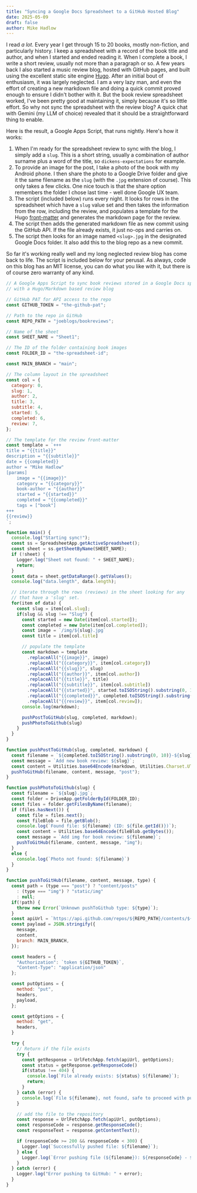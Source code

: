 ```yaml
---
title: "Syncing a Google Docs Spreadsheet to a GitHub Hosted Blog"
date: 2025-05-09
draft: false
author: Mike Hadlow
---
```

I read _a lot_. Every year I get through 15 to 20 books, mostly non-fiction, and particularly history. I keep a spreadsheet with a record of the book title and author, and when I started and ended reading it. When I complete a book, I write a short review, usually not more than a paragraph or so. A few years back I also started a music review blog, hosted with GitHub pages, and built using the excellent static site engine [Hugo](https://gohugo.io/). After an initial bout of enthusiasm, it was largely neglected. I am a very lazy man, and even the effort of creating a new markdown file and doing a quick commit proved enough to ensure I didn't bother with it. But the book review spreadsheet worked, I've been pretty good at maintaining it, simply because it's so little effort. So why not sync the spreadsheet with the review blog? A quick chat with Gemini (my LLM of choice) revealed that it should be a straightforward thing to enable.

Here is the result, a Google Apps Script, that runs nightly. Here's how it works:

1. When I'm ready for the spreadsheet review to sync with the blog, I simply add a `slug`. This is a short string, usually a combination of author surname plus a word of the title, so `dickens-expectations` for example.
1. To provide an image for the post, I take a photo of the book with my Android phone. I then share the photo to a Google Drive folder and give it the same filename as the `slug` (with the `.jpg` extension of course). This only takes a few clicks. One nice touch is that the share option remembers the folder I chose last time - well done Google UX team.
1. The script (included below) runs every night. It looks for rows in the spreadsheet which have a `slug` value set and then takes the information from the row, including the review, and populates a template for the Hugo [front-matter](https://gohugo.io/content-management/front-matter/) and generates the markdown page for the review.
1. The script then adds the generated markdown file as new commit using the GitHub API. If the file already exists, it just no-ops and carries on.
1. The script then looks for an image named `<slug>.jpg` in the designated Google Docs folder. It also add this to the blog repo as a new commit.

So far it's working really well and my long neglected review blog has come back to life. The script is included below for your perusal. As always, code on this blog has an MIT license, you can do what you like with it, but there is of course zero warranty of any kind.

```javascript
// A Google Apps Script to sync book reviews stored in a Google Docs spreadsheet
// with a Hugo/Markdown based review blog

// GitHub PAT for API access to the repo
const GITHUB_TOKEN = "the-github-pat";

// Path to the repo in GitHub
const REPO_PATH = "joeblogs/bookreviews";

// Name of the sheet
const SHEET_NAME = "Sheet1";

// The ID of the folder containing book images
const FOLDER_ID = "the-spreadsheet-id";

const MAIN_BRANCH = "main";

// The column layout in the spreadsheet
const col = {
  category: 0,
  slug: 1,
  author: 2,
  title: 3,
  subtitle: 4,
  started: 5,
  completed: 6,
  review: 7,
};

// The template for the review front-matter
const template = `+++
title = "{{title}}"
description = "{{subtitle}}"
date = {{completed}}
author = "Mike Hadlow"
[params]
    image = "{{image}}"
    category = "{{category}}"
    book-author = "{{author}}"
    started = "{{started}}"
    completed = "{{completed}}"
    tags = ["book"]
+++
{{review}}
`;

function main() {
  console.log("Starting sync!");
  const ss = SpreadsheetApp.getActiveSpreadsheet();
  const sheet = ss.getSheetByName(SHEET_NAME);
  if (!sheet) {
    Logger.log("Sheet not found: " + SHEET_NAME);
    return;
  }
  const data = sheet.getDataRange().getValues();
  console.log("data.length", data.length);

  // iterate through the rows (reviews) in the sheet looking for any
  // that have a 'slug' set.
  for(item of data) {
    const slug = item[col.slug];
    if(slug && slug !== "Slug") {
      const started = new Date(item[col.started]);
      const completed = new Date(item[col.completed]);
      const image = `/img/${slug}.jpg`
      const title = item[col.title]

      // populate the template
      const markdown = template
        .replaceAll("{{image}}", image)
        .replaceAll("{{category}}", item[col.category])
        .replaceAll("{{slug}}", slug)
        .replaceAll("{{author}}", item[col.author])
        .replaceAll("{{title}}", title)
        .replaceAll("{{subtitle}}", item[col.subtitle])
        .replaceAll("{{started}}", started.toISOString().substring(0, 10))
        .replaceAll("{{completed}}", completed.toISOString().substring(0, 10))
        .replaceAll("{{review}}", item[col.review]);
      console.log(markdown);

      pushPostToGitHub(slug, completed, markdown);
      pushPhotoToGithub(slug)
    }
  }
}

function pushPostToGitHub(slug, completed, markdown) {
  const filename = `${completed.toISOString().substring(0, 10)}-${slug}.md`;
  const message = `Add new book review: ${slug}`;
  const content = Utilities.base64Encode(markdown, Utilities.Charset.UTF_8);
  pushToGitHub(filename, content, message, "post");
}

function pushPhotoToGithub(slug) {
  const filename = `${slug}.jpg`;
  const folder = DriveApp.getFolderById(FOLDER_ID);
  const files = folder.getFilesByName(filename);
  if (files.hasNext()) {
    const file = files.next();
    const fileBlob = file.getBlob();
    console.log(`Found file: ${filename} (ID: ${file.getId()})`);
    const content = Utilities.base64Encode(fileBlob.getBytes());
    const message = `Add img for book review: ${filename}`;
    pushToGitHub(filename, content, message, "img");
  }
  else {
    console.log(`Photo not found: ${filename}`)
  }
}

function pushToGitHub(filename, content, message, type) {
  const path = (type === "post") ? "content/posts"
    : (type === "img") ? "static/img"
    : null;
  if(!path) {
    throw new Error(`Unknown pushToGithub type: ${type}`);
  }
  const apiUrl = `https://api.github.com/repos/${REPO_PATH}/contents/${path}/${filename}`;
  const payload = JSON.stringify({
    message,
    content,
    branch: MAIN_BRANCH,
  });

  const headers = {
    "Authorization": `token ${GITHUB_TOKEN}`,
    "Content-Type": "application/json"
  };

  const putOptions = {
    method: "put",
    headers,
    payload,
  };

  const getOptions = {
    method: "get",
    headers,
  }

  try {
    // Return if the file exists
    try {
      const getResponse = UrlFetchApp.fetch(apiUrl, getOptions);
      const status = getResponse.getResponseCode()
      if(status !== 404) {
        console.log(`File already exists: ${status} ${filename}`);
        return;
      }
    } catch (error) {
      console.log(`File ${filename}, not found, safe to proceed with push.`)
    }

    // add the file to the repository
    const response = UrlFetchApp.fetch(apiUrl, putOptions);
    const responseCode = response.getResponseCode();
    const responseText = response.getContentText();

    if (responseCode >= 200 && responseCode < 300) {
      Logger.log(`Successfully pushed file: ${filename}`);
    } else {
      Logger.log(`Error pushing file (${filename}): ${responseCode} - ${responseText}`);
    }
  } catch (error) {
    Logger.log("Error pushing to GitHub: " + error);
  }
}
```
